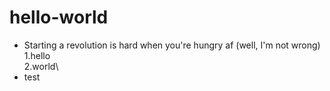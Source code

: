 # hello-world

 - Starting a revolution is hard when you're hungry af (well, I'm not wrong)\
 1.hello\
 2.world\
 - test
